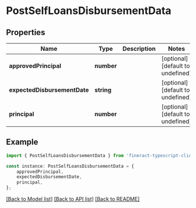 # PostSelfLoansDisbursementData


## Properties

Name | Type | Description | Notes
------------ | ------------- | ------------- | -------------
**approvedPrincipal** | **number** |  | [optional] [default to undefined]
**expectedDisbursementDate** | **string** |  | [optional] [default to undefined]
**principal** | **number** |  | [optional] [default to undefined]

## Example

```typescript
import { PostSelfLoansDisbursementData } from 'fineract-typescript-client';

const instance: PostSelfLoansDisbursementData = {
    approvedPrincipal,
    expectedDisbursementDate,
    principal,
};
```

[[Back to Model list]](../README.md#documentation-for-models) [[Back to API list]](../README.md#documentation-for-api-endpoints) [[Back to README]](../README.md)
